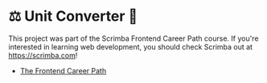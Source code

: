# ⚖️ Unit Converter 🥛

This project was part of the Scrimba Frontend Career Path course. If you're interested in learning web development, you should check Scrimba out at https://scrimba.com!

- [The Frontend Career Path](https://scrimba.com/learn/frontend)

